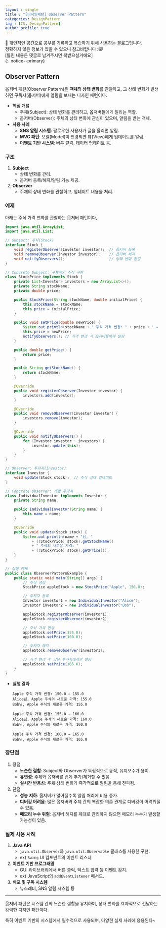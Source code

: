 ```yaml
---
layout : single
title : "[디자인패턴] Observer Pattern"
categories: DesignPattern
tag : [CS, DesignPattern]
author_profile: true
---
```


📌 개인적인 공간으로 공부를 기록하고 복습하기 위해 사용하는 블로그입니다. <br>
정확하지 않은 정보가 있을 수 있으니 참고바랍니다 :😸 <br>
[틀린 내용은 댓글로 남겨주시면 복받으실거에요]  
{: .notice--primary}

## Observer Pattern

옵저버 패턴(Observer Pattern)은 **객체의 상태 변화**를 관찰하고, 그 상태 변화가 발생하면 구독자(옵저버)에게 알림을 보내는 디자인 패턴이다.

- **핵심 개념**
    - 주체(Subject): 상태 변화를 관리하고, 옵저버들에게 알리는 역할.
    - 옵저버(Observer): 주체의 상태 변화에 관심이 있으며, 알림을 받는 객체.
- **사용 사례**
    - **SNS 알림 시스템**: 팔로우한 사용자가 글을 올리면 알림.
    - **MVC 패턴**: 모델(Model)이 변경되면 뷰(View)에게 업데이트를 알림.
    - **이벤트 기반 시스템**: 버튼 클릭, 데이터 업데이트 등.

### **구조**

1. **Subject**
    - 상태 변화를 관리.
    - 옵저버 등록/해지/알림 기능 제공.
2. **Observer**
    - 주체의 상태 변화를 관찰하고, 업데이트 내용을 처리.

### 예제

아래는 주식 가격 변화를 관찰하는 옵저버 패턴이다,.

```java
import java.util.ArrayList;
import java.util.List;

// Subject: 주식(Stock)
interface Stock {
    void registerObserver(Investor investor);  // 옵저버 등록
    void removeObserver(Investor investor);    // 옵저버 해지
    void notifyObservers();                    // 상태 변화 알림
}

// Concrete Subject: 구체적인 주식 구현
class StockPrice implements Stock {
    private List<Investor> investors = new ArrayList<>();
    private String stockName;
    private double price;

    public StockPrice(String stockName, double initialPrice) {
        this.stockName = stockName;
        this.price = initialPrice;
    }

    public void setPrice(double newPrice) {
        System.out.println(stockName + " 주식 가격 변경: " + price + " → " + newPrice);
        this.price = newPrice;
        notifyObservers(); // 가격 변경 시 옵저버들에게 알림
    }

    public double getPrice() {
        return price;
    }

    public String getStockName() {
        return stockName;
    }

    @Override
    public void registerObserver(Investor investor) {
        investors.add(investor);
    }

    @Override
    public void removeObserver(Investor investor) {
        investors.remove(investor);
    }

    @Override
    public void notifyObservers() {
        for (Investor investor : investors) {
            investor.update(this);
        }
    }
}

// Observer: 투자자(Investor)
interface Investor {
    void update(Stock stock);  // 주식 상태 업데이트
}

// Concrete Observer: 개별 투자자
class IndividualInvestor implements Investor {
    private String name;

    public IndividualInvestor(String name) {
        this.name = name;
    }

    @Override
    public void update(Stock stock) {
        System.out.println(name + "님, "
            + ((StockPrice) stock).getStockName()
            + " 주식의 새로운 가격: "
            + ((StockPrice) stock).getPrice());
    }
}

// 실행 예제
public class ObserverPatternExample {
    public static void main(String[] args) {
        // 주식 생성
        StockPrice appleStock = new StockPrice("Apple", 150.0);

        // 투자자 등록
        Investor investor1 = new IndividualInvestor("Alice");
        Investor investor2 = new IndividualInvestor("Bob");

        appleStock.registerObserver(investor1);
        appleStock.registerObserver(investor2);

        // 주식 가격 변경
        appleStock.setPrice(155.0);
        appleStock.setPrice(160.0);

        // 투자자 해지
        appleStock.removeObserver(investor1);

        // 가격 변경 후 남은 투자자에게만 알림
        appleStock.setPrice(165.0);
    }
}

```

- **실행 결과**
    
    ```
    Apple 주식 가격 변경: 150.0 → 155.0
    Alice님, Apple 주식의 새로운 가격: 155.0
    Bob님, Apple 주식의 새로운 가격: 155.0
    
    Apple 주식 가격 변경: 155.0 → 160.0
    Alice님, Apple 주식의 새로운 가격: 160.0
    Bob님, Apple 주식의 새로운 가격: 160.0
    
    Apple 주식 가격 변경: 160.0 → 165.0
    Bob님, Apple 주식의 새로운 가격: 165.0
    
    ```
    

### **장단점**

1. 장점
    - **느슨한 결합**: Subject와 Observer가 독립적으로 동작, 유지보수가 용이.
    - **유연성**: 주체와 옵저버를 쉽게 추가/제거할 수 있음.
    - **실시간 반응성**: 주체 상태 변화가 즉각적으로 알림을 통해 전파됨.
2. 단점
    - **성능 저하**: 옵저버가 많아질수록 알림 처리에 비용 증가.
    - **디버깅 어려움**: 많은 옵저버와 주체 간의 복잡한 의존 관계로 디버깅이 어려워질 수 있음.
    - **메모리 누수 위험**: 옵저버 해지를 제대로 관리하지 않으면 메모리 누수가 발생할 가능성이 있음.

### **실제 사용 사례**

1. **Java API**
    - `java.util.Observer`와 `java.util.Observable` 클래스를 사용한 구현.
    - ex) `Swing` UI 컴포넌트의 이벤트 리스너
2. **이벤트 기반 프로그래밍**
    - GUI 라이브러리에서 버튼 클릭, 텍스트 입력 등 이벤트 감지.
    - ex) JavaScript의 `addEventListener` 메서드.
3. **배포 및 구독 시스템**
    - 뉴스레터, SNS 알림 시스템 등

---

옵저버 패턴은 시스템 간의 느슨한 결합을 유지하며, 상태 변화를 효과적으로 전달하는 강력한 디자인 패턴이다.

특히 이벤트 기반의 시스템에서 필수적으로 사용되며, 다양한 실제 사례에 응용된다~